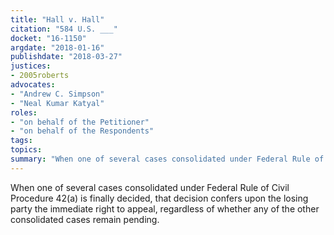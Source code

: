 ```yaml
---
title: "Hall v. Hall"
citation: "584 U.S. ___"
docket: "16-1150"
argdate: "2018-01-16"
publishdate: "2018-03-27"
justices:
- 2005roberts
advocates:
- "Andrew C. Simpson"
- "Neal Kumar Katyal"
roles:
- "on behalf of the Petitioner"
- "on behalf of the Respondents"
tags:
topics:
summary: "When one of several cases consolidated under Federal Rule of Civil Procedure 42(a) is finally decided, that decision confers upon the losing party the immediate right to appeal, regardless of whether any of the other consolidated cases remain pending."
---
```

When one of several cases consolidated under Federal Rule of Civil Procedure 42(a) is finally decided, that decision confers upon the losing party the immediate right to appeal, regardless of whether any of the other consolidated cases remain pending.

